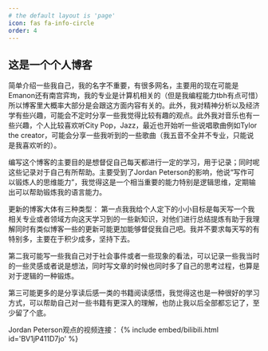 ```yaml
---
# the default layout is 'page'
icon: fas fa-info-circle
order: 4
---
```


## 这是一个个人博客


简单介绍一些我自己，我的名字不重要，有很多网名，主要用的现在可能是Emanon还有南宫弈珣，我的专业是计算机相关的（但是我编程能力tbh有点可惜）所以博客里大概率大部分是会跟这方面内容有关的。此外，我对精神分析以及经济学有些兴趣，可能会不定时分享一些我觉得比较有趣的观点。此外我对音乐也有一些兴趣，个人比较喜欢听City Pop，Jazz，最近也开始听一些说唱歌曲例如Tylor the creator，可能会分享一些我听到的一些歌曲（我五音不全并不专业，只能说是我喜欢听的）。


编写这个博客的主要目的是想督促自己每天都进行一定的学习，用于记录；同时呢这些记录对于自己有所帮助。主要受到了Jordan Peterson的影响，他说“写作可以锻炼人的思维能力”，我觉得这是一个相当重要的能力特别是逻辑思维，定期输出可以帮助锻炼我的语言能力。


更新的博客大体有三种类型：
第一点我我给个人定下的小小目标是每天写一个我相关专业或者领域方向这天学习到的一些新知识，对他们进行总结提炼有助于我理解同时有类似博客一些的更新可能更加能够督促我自己吧。我并不要求每天写的有特别多，主要在于积少成多，坚持下去。


第二我可能写一些我自己对于社会事件或者一些现象的看法，可以记录一些我当时的一些灵感或者说是想法，同时写文章的时候也同时多了自己的思考过程，也算是对于逻辑的一种锻炼。


第三可能更多的是分享读后感一类的书籍阅读感悟，我觉得这也是一种很好的学习方式，可以帮助自己对一些书籍有更深入的理解，也防止我以后全部都忘记了，至少留了个底。


Jordan Peterson观点的视频连接：
{% include embed/bilibili.html id='BV1jP411D7jo' %}
